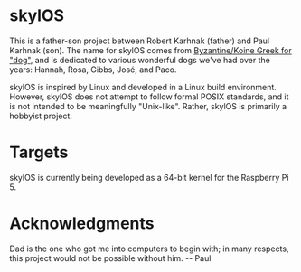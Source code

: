 # skylOS

This is a father-son project between Robert Karhnak (father) and Paul Karhnak
(son). The name for skylOS comes from [Byzantine/Koine Greek for
"dog"](https://en.wiktionary.org/wiki/σκύλος#Greek), and is dedicated to
various wonderful dogs we've had over the years: Hannah, Rosa, Gibbs, José, and
Paco.

skylOS is inspired by Linux and developed in a Linux build environment.
However, skylOS does not attempt to follow formal POSIX standards, and it is
not intended to be meaningfully "Unix-like". Rather, skylOS is primarily a
hobbyist project. 

# Targets

skylOS is currently being developed as a 64-bit kernel for the Raspberry Pi 5.

# Acknowledgments

Dad is the one who got me into computers to begin with; in many respects, this
project would not be possible without him.
-- Paul
